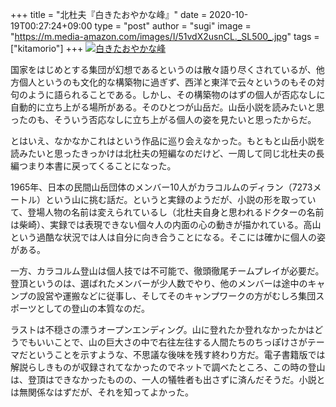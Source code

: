 +++
title = "北杜夫『白きたおやかな峰』"
date = 2020-10-19T00:27:24+09:00
type = "post"
author = "sugi"
image = "https://m.media-amazon.com/images/I/51vdX2usnCL._SL500_.jpg"
tags = ["kitamorio"]
+++
<a href="https://www.amazon.co.jp/dp/B00EOLP7E0/?tag=chezsugi-22" target="_blank"><img src="https://m.media-amazon.com/images/I/51vdX2usnCL._SL500_.jpg" alt="白きたおやかな峰" class="alignleft" /></a>

国家をはじめとする集団が幻想であるというのは散々語り尽くされているが、他方個人というのも文化的な構築物に過ぎず、西洋と東洋で云々というのもその対句のように語られることである。しかし、その構築物のはずの個人が否応なしに自動的に立ち上がる場所がある。そのひとつが山岳だ。山岳小説を読みたいと思ったのも、そういう否応なしに立ち上がる個人の姿を見たいと思ったからだ。

とはいえ、なかなかこれはという作品に巡り会えなかった。もともと山岳小説を読みたいと思ったきっかけは北杜夫の短編なのだけど、一周して同じ北杜夫の長編つまり本書に戻ってくることになった。

1965年、日本の民間山岳団体のメンバー10人がカラコルムのディラン（7273メートル）という山に挑む話だ。というと実録のようだが、小説の形を取っていて、登場人物の名前は変えられているし（北杜夫自身と思われるドクターの名前は柴崎）、実録では表現できない個々人の内面の心の動きが描かれている。高山という過酷な状況では人は自分に向き合うことになる。そこには確かに個人の姿がある。

一方、カラコルム登山は個人技では不可能で、徹頭徹尾チームプレイが必要だ。登頂というのは、選ばれたメンバーが少人数でやり、他のメンバーは途中のキャンプの設営や運搬などに従事し、そしてそのキャンプワークの方がむしろ集団スポーツとしての登山の本質なのだ。

ラストは不穏さの漂うオープンエンディング。山に登れたか登れなかったかはどうでもいいことで、山の巨大さの中で右往左往する人間たちのちっぽけさがテーマだということを示すような、不思議な後味を残す終わり方だ。電子書籍版では解説らしきものが収録されてなかったのでネットで調べたところ、この時の登山は、登頂はできなかったものの、一人の犠牲者も出さずに済んだそうだ。小説とは無関係なはずだが、それを知ってよかった。